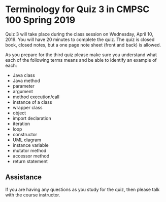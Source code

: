 # Terminology for Quiz 3 in CMPSC 100 Spring 2019

Quiz 3 will take place during the class session on Wednesday, April 10, 2019.
You will have 20 minutes to complete the quiz.
The quiz is closed book, closed notes, but a one page note
sheet (front and back) is allowed.

As you prepare for the third quiz please make sure you understand
what each of the following terms means and be able to identify an example of each:

* Java class
* Java method
* parameter
* argument
* method execution/call
* instance of a class
* wrapper class
* object
* import declaration
* iteration
* loop
* constructor
* UML diagram
* instance variable
* mutator method
* accessor method
* return statement

## Assistance

If you are having any questions as you study for the quiz, then please talk
with  the course instructor.

